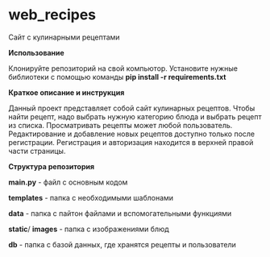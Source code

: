 # web_recipes

Сайт с кулинарными рецептами

**Использование**

Клонируйте репозиторий на свой компьютор.
Установите нужные библиотеки с помощью команды **pip install -r requirements.txt**

**Краткое описание и инструкция** 

Данный проект представляет собой сайт кулинарных рецептов. Чтобы найти рецепт, надо выбрать нужную категорию блюда и выбрать рецепт из списка. 
Просматривать рецепты может любой пользователь. Редактирование и добавление новых рецептов доступно только после регистрации.
Регистрация и авторизация находится в верхней правой части страницы.

**Структура репозитория**
 
**main.py** - файл с основным кодом

**templates** - папка с необходимыми шаблонами

**data** - папка с пайтон файлами и вспомогательными функциями

**static**/ **images** - папка с изображениями блюд

**db** - папка с базой данных, где хранятся рецепты и пользователи